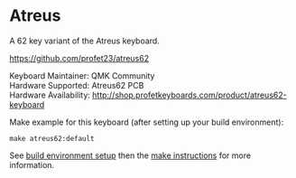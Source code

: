 Atreus
===

A 62 key variant of the Atreus keyboard.

https://github.com/profet23/atreus62

Keyboard Maintainer: QMK Community  
Hardware Supported: Atreus62 PCB  
Hardware Availability: http://shop.profetkeyboards.com/product/atreus62-keyboard

Make example for this keyboard (after setting up your build environment):

    make atreus62:default

See [build environment setup](https://docs.qmk.fm/#/getting_started_build_tools) then the [make instructions](https://docs.qmk.fm/#/getting_started_make_guide) for more information.

